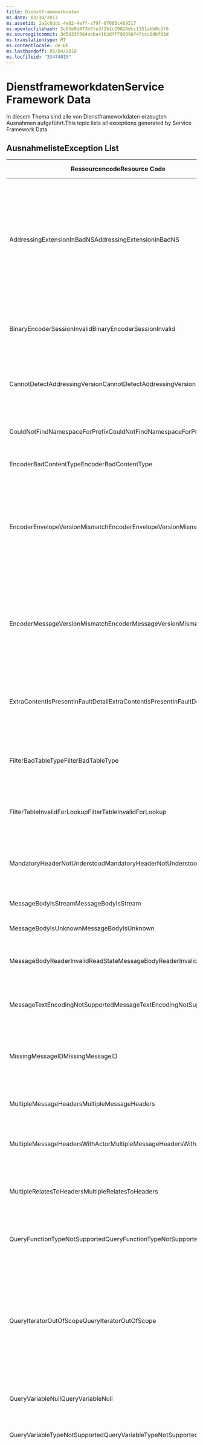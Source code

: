 ```yaml
---
title: Dienstframeworkdaten
ms.date: 03/30/2017
ms.assetid: 2a2c8ddc-4e82-4e7f-a79f-97085c469517
ms.openlocfilehash: 5c65e9d473b5fe3f2b1c29824dcc1151abb0c3f6
ms.sourcegitcommit: 3d5d33f384eeba41b2dff79d096f47ccc8d8f03d
ms.translationtype: MT
ms.contentlocale: de-DE
ms.lasthandoff: 05/04/2018
ms.locfileid: "33474015"
---
```

# <a name="service-framework-data"></a><span data-ttu-id="1a1bc-102">Dienstframeworkdaten</span><span class="sxs-lookup"><span data-stu-id="1a1bc-102">Service Framework Data</span></span>
<span data-ttu-id="1a1bc-103">In diesem Thema sind alle von Dienstframeworkdaten erzeugten Ausnahmen aufgeführt.</span><span class="sxs-lookup"><span data-stu-id="1a1bc-103">This topic lists all exceptions generated by Service Framework Data.</span></span>  
  
## <a name="exception-list"></a><span data-ttu-id="1a1bc-104">Ausnahmeliste</span><span class="sxs-lookup"><span data-stu-id="1a1bc-104">Exception List</span></span>  
  
|<span data-ttu-id="1a1bc-105">Ressourcencode</span><span class="sxs-lookup"><span data-stu-id="1a1bc-105">Resource Code</span></span>|<span data-ttu-id="1a1bc-106">Ressourcenzeichenfolge</span><span class="sxs-lookup"><span data-stu-id="1a1bc-106">Resource String</span></span>|  
|-------------------|---------------------|  
|<span data-ttu-id="1a1bc-107">AddressingExtensionInBadNS</span><span class="sxs-lookup"><span data-stu-id="1a1bc-107">AddressingExtensionInBadNS</span></span>|<span data-ttu-id="1a1bc-108">Das angegebene Element im angegebenen Namespace ist nicht gültig.</span><span class="sxs-lookup"><span data-stu-id="1a1bc-108">The specified element in the specified namespace is not valid.</span></span> <span data-ttu-id="1a1bc-109">Dies bedeutet, dass es sich beim angegebenen Element um ein doppeltes Element oder um eine ungültige Erweiterung handelt, da Erweiterungselemente nicht im Adressierungsnamespace vorhanden sein können.</span><span class="sxs-lookup"><span data-stu-id="1a1bc-109">This means that the specified element is a duplicate element or that it is not a legal extension because extension elements cannot be in the addressing namespace.</span></span>|  
|<span data-ttu-id="1a1bc-110">BinaryEncoderSessionInvalid</span><span class="sxs-lookup"><span data-stu-id="1a1bc-110">BinaryEncoderSessionInvalid</span></span>|<span data-ttu-id="1a1bc-111">Die binäre Encodersitzung ist ungültig, da ein Fehler bei der Decodierung einer vorherigen Nachricht aufgetreten ist.</span><span class="sxs-lookup"><span data-stu-id="1a1bc-111">The binary encoder session is not valid because there was an error decoding a previous message.</span></span>|  
|<span data-ttu-id="1a1bc-112">CannotDetectAddressingVersion</span><span class="sxs-lookup"><span data-stu-id="1a1bc-112">CannotDetectAddressingVersion</span></span>|<span data-ttu-id="1a1bc-113">Kann keine WS-Adressierungsversion erkennen.</span><span class="sxs-lookup"><span data-stu-id="1a1bc-113">Cannot detect WS-Addressing version.</span></span> <span data-ttu-id="1a1bc-114">EndpointAddress beginnt nicht mit einem Element.</span><span class="sxs-lookup"><span data-stu-id="1a1bc-114">EndpointAddress does not start with an element.</span></span>|  
|<span data-ttu-id="1a1bc-115">CouldNotFindNamespaceForPrefix</span><span class="sxs-lookup"><span data-stu-id="1a1bc-115">CouldNotFindNamespaceForPrefix</span></span>|<span data-ttu-id="1a1bc-116">Das angegebene Präfix verfügt über keine Namespacebindung im Gültigkeitsbereich.</span><span class="sxs-lookup"><span data-stu-id="1a1bc-116">The specified prefix has no namespace binding in scope.</span></span>|  
|<span data-ttu-id="1a1bc-117">EncoderBadContentType</span><span class="sxs-lookup"><span data-stu-id="1a1bc-117">EncoderBadContentType</span></span>|<span data-ttu-id="1a1bc-118">Verarbeitung zu contentType nicht möglich.</span><span class="sxs-lookup"><span data-stu-id="1a1bc-118">Cannot process to contentType.</span></span>|  
|<span data-ttu-id="1a1bc-119">EncoderEnvelopeVersionMismatch</span><span class="sxs-lookup"><span data-stu-id="1a1bc-119">EncoderEnvelopeVersionMismatch</span></span>|<span data-ttu-id="1a1bc-120">Die Umschlagversion der angegebenen eingehenden Nachricht passt nicht zum angegebenen Encoder.</span><span class="sxs-lookup"><span data-stu-id="1a1bc-120">The envelope version of the specified incoming message does not match the specified encoder.</span></span> <span data-ttu-id="1a1bc-121">Stellen Sie sicher, dass die Bindung mit der gleichen Version wie die erwarteten Nachrichten konfiguriert wird.</span><span class="sxs-lookup"><span data-stu-id="1a1bc-121">Make sure the binding is configured with the same version as the expected messages.</span></span>|  
|<span data-ttu-id="1a1bc-122">EncoderMessageVersionMismatch</span><span class="sxs-lookup"><span data-stu-id="1a1bc-122">EncoderMessageVersionMismatch</span></span>|<span data-ttu-id="1a1bc-123">Die Nachrichtenversion der angegebenen ausgehenden Nachricht passt nicht zum angegebenen Encoder.</span><span class="sxs-lookup"><span data-stu-id="1a1bc-123">The message version of the specified outgoing message does not match the specified encoder.</span></span> <span data-ttu-id="1a1bc-124">Stellen Sie sicher, dass die Bindung mit der gleichen Version wie die Nachricht konfiguriert wird.</span><span class="sxs-lookup"><span data-stu-id="1a1bc-124">Make sure the binding is configured with the same version as the message.</span></span>|  
|<span data-ttu-id="1a1bc-125">ExtraContentIsPresentInFaultDetail</span><span class="sxs-lookup"><span data-stu-id="1a1bc-125">ExtraContentIsPresentInFaultDetail</span></span>|<span data-ttu-id="1a1bc-126">Zusätzlicher XML-Inhalt (Extensible Markup Language) ist im Fehlerdetailelement vorhanden.</span><span class="sxs-lookup"><span data-stu-id="1a1bc-126">Additional Extensible Markup Language content is present in the fault detail element.</span></span> <span data-ttu-id="1a1bc-127">Nur ein Element wird zugelassen.</span><span class="sxs-lookup"><span data-stu-id="1a1bc-127">Only one element is allowed.</span></span>|  
|<span data-ttu-id="1a1bc-128">FilterBadTableType</span><span class="sxs-lookup"><span data-stu-id="1a1bc-128">FilterBadTableType</span></span>|<span data-ttu-id="1a1bc-129">Die für einen Filter erstellte IMessageFilterTable kann keine MessageFilterTable sein oder sich von MessageFilterTable herleiten.</span><span class="sxs-lookup"><span data-stu-id="1a1bc-129">The IMessageFilterTable created for a Filter cannot be a MessageFilterTable or derived from MessageFilterTable.</span></span>|  
|<span data-ttu-id="1a1bc-130">FilterTableInvalidForLookup</span><span class="sxs-lookup"><span data-stu-id="1a1bc-130">FilterTableInvalidForLookup</span></span>|<span data-ttu-id="1a1bc-131">Der MessageFilterTable-Zustand ist fehlerhaft.</span><span class="sxs-lookup"><span data-stu-id="1a1bc-131">The MessageFilterTable state is corrupt.</span></span> <span data-ttu-id="1a1bc-132">Die angeforderte Suche kann nicht ausgeführt werden.</span><span class="sxs-lookup"><span data-stu-id="1a1bc-132">The requested search cannot be performed.</span></span>|  
|<span data-ttu-id="1a1bc-133">MandatoryHeaderNotUnderstood</span><span class="sxs-lookup"><span data-stu-id="1a1bc-133">MandatoryHeaderNotUnderstood</span></span>|<span data-ttu-id="1a1bc-134">Ein oder mehrere erforderliche, einfache Objektzugangsprotokollheaderblöcke wurden nicht verstanden.</span><span class="sxs-lookup"><span data-stu-id="1a1bc-134">One or more required simple object access protocol header blocks were not understood.</span></span>|  
|<span data-ttu-id="1a1bc-135">MessageBodyIsStream</span><span class="sxs-lookup"><span data-stu-id="1a1bc-135">MessageBodyIsStream</span></span>|<span data-ttu-id="1a1bc-136">Der Nachrichtentext ist ein Stream.</span><span class="sxs-lookup"><span data-stu-id="1a1bc-136">The message body is a stream.</span></span>|  
|<span data-ttu-id="1a1bc-137">MessageBodyIsUnknown</span><span class="sxs-lookup"><span data-stu-id="1a1bc-137">MessageBodyIsUnknown</span></span>|<span data-ttu-id="1a1bc-138">Das Format des Nachrichtentexts ist unbekannt.</span><span class="sxs-lookup"><span data-stu-id="1a1bc-138">The format of the message body is unknown.</span></span>|  
|<span data-ttu-id="1a1bc-139">MessageBodyReaderInvalidReadState</span><span class="sxs-lookup"><span data-stu-id="1a1bc-139">MessageBodyReaderInvalidReadState</span></span>|<span data-ttu-id="1a1bc-140">Der angegebene ReadState des Nachrichtentextreaders kann nicht verwendet werden.</span><span class="sxs-lookup"><span data-stu-id="1a1bc-140">The specified ReadState of the message body reader cannot be consumed.</span></span>|  
|<span data-ttu-id="1a1bc-141">MessageTextEncodingNotSupported</span><span class="sxs-lookup"><span data-stu-id="1a1bc-141">MessageTextEncodingNotSupported</span></span>|<span data-ttu-id="1a1bc-142">Die angegebene Textcodierung, die im Textnachrichtenformat eingesetzt wird, wird nicht unterstützt.</span><span class="sxs-lookup"><span data-stu-id="1a1bc-142">The specified text encoding that is used in the text message format is not supported.</span></span>|  
|<span data-ttu-id="1a1bc-143">MissingMessageID</span><span class="sxs-lookup"><span data-stu-id="1a1bc-143">MissingMessageID</span></span>|<span data-ttu-id="1a1bc-144">Der Anforderungsnachricht fehlt ein MessageID-Header.</span><span class="sxs-lookup"><span data-stu-id="1a1bc-144">Request Message is missing a MessageID header.</span></span> <span data-ttu-id="1a1bc-145">Ein MessageID-Header ist erforderlich, um eine Antwort zu korrelieren.</span><span class="sxs-lookup"><span data-stu-id="1a1bc-145">A MessageID header is required to correlate a reply.</span></span>|  
|<span data-ttu-id="1a1bc-146">MultipleMessageHeaders</span><span class="sxs-lookup"><span data-stu-id="1a1bc-146">MultipleMessageHeaders</span></span>|<span data-ttu-id="1a1bc-147">Mehr als ein Header mit dem angegebenen Namen und Namespace wurde gefunden.</span><span class="sxs-lookup"><span data-stu-id="1a1bc-147">More than one header with the specified name and namespace were found.</span></span>|  
|<span data-ttu-id="1a1bc-148">MultipleMessageHeadersWithActor</span><span class="sxs-lookup"><span data-stu-id="1a1bc-148">MultipleMessageHeadersWithActor</span></span>|<span data-ttu-id="1a1bc-149">Mehr als ein Header mit dem angegebenen Namen, Namespace und Rolle wurde gefunden.</span><span class="sxs-lookup"><span data-stu-id="1a1bc-149">More than one header with the specified name, namespace and role were found.</span></span>|  
|<span data-ttu-id="1a1bc-150">MultipleRelatesToHeaders</span><span class="sxs-lookup"><span data-stu-id="1a1bc-150">MultipleRelatesToHeaders</span></span>|<span data-ttu-id="1a1bc-151">Mehr als ein RelatesTo-Header mit der angegebenen Beziehung wurde gefunden.</span><span class="sxs-lookup"><span data-stu-id="1a1bc-151">More than one RelatesTo header with the specified relationship were found.</span></span> <span data-ttu-id="1a1bc-152">Nur einer wird für jede Beziehung zugelassen.</span><span class="sxs-lookup"><span data-stu-id="1a1bc-152">Only one is allowed for each relationship.</span></span>|  
|<span data-ttu-id="1a1bc-153">QueryFunctionTypeNotSupported</span><span class="sxs-lookup"><span data-stu-id="1a1bc-153">QueryFunctionTypeNotSupported</span></span>|<span data-ttu-id="1a1bc-154">Der angegebene Rückgabetyp für IXsltContextFunction wird nicht unterstützt.</span><span class="sxs-lookup"><span data-stu-id="1a1bc-154">The specified return type for the IXsltContextFunction is not supported.</span></span>|  
|<span data-ttu-id="1a1bc-155">QueryIteratorOutOfScope</span><span class="sxs-lookup"><span data-stu-id="1a1bc-155">QueryIteratorOutOfScope</span></span>|<span data-ttu-id="1a1bc-156">Der XPathNodeIterator ist ungültig geworden.</span><span class="sxs-lookup"><span data-stu-id="1a1bc-156">The XPathNodeIterator has been invalidated.</span></span> <span data-ttu-id="1a1bc-157">XPathNodeIterators, die als Argumente an IXsltContextFunctions übergeben werden, sind nur innerhalb der Funktion gültig.</span><span class="sxs-lookup"><span data-stu-id="1a1bc-157">XPathNodeIterators that are passed as arguments to IXsltContextFunctions are only valid within the function.</span></span> <span data-ttu-id="1a1bc-158">Sie können nicht zur späteren Verwendung zwischengespeichert oder durch die Funktion zurückgegeben werden.</span><span class="sxs-lookup"><span data-stu-id="1a1bc-158">They cannot be cached for later use or returned by the function.</span></span>|  
|<span data-ttu-id="1a1bc-159">QueryVariableNull</span><span class="sxs-lookup"><span data-stu-id="1a1bc-159">QueryVariableNull</span></span>|<span data-ttu-id="1a1bc-160">IXsltContextVariable-Methoden können keine NULL zurückgeben.</span><span class="sxs-lookup"><span data-stu-id="1a1bc-160">IXsltContextVariable methods cannot return null.</span></span>|  
|<span data-ttu-id="1a1bc-161">QueryVariableTypeNotSupported</span><span class="sxs-lookup"><span data-stu-id="1a1bc-161">QueryVariableTypeNotSupported</span></span>|<span data-ttu-id="1a1bc-162">Der angegebene, von IxsltContextVariable abgeleitete Typ wird nicht unterstützt.</span><span class="sxs-lookup"><span data-stu-id="1a1bc-162">The specified IXsltContextVariable derived type is not supported.</span></span>|  
|<span data-ttu-id="1a1bc-163">ReceiveShutdownReturnedMessage</span><span class="sxs-lookup"><span data-stu-id="1a1bc-163">ReceiveShutdownReturnedMessage</span></span>|<span data-ttu-id="1a1bc-164">Der Kanal hat eine unerwartete Eingabenachricht mit der angegebenen Aktion empfangen, während er geschlossen wurde.</span><span class="sxs-lookup"><span data-stu-id="1a1bc-164">The channel received an unexpected input message with the specified Action while closing.</span></span> <span data-ttu-id="1a1bc-165">Schließen Sie den Kanal, wenn Sie keine Eingabenachrichten mehr erwarten.</span><span class="sxs-lookup"><span data-stu-id="1a1bc-165">Close the channel when you are not expecting any more input messages.</span></span>|  
|<span data-ttu-id="1a1bc-166">XmlBufferInInvalidState</span><span class="sxs-lookup"><span data-stu-id="1a1bc-166">XmlBufferInInvalidState</span></span>|<span data-ttu-id="1a1bc-167">Ein interner Fehler ist aufgetreten.</span><span class="sxs-lookup"><span data-stu-id="1a1bc-167">An internal error has occurred.</span></span> <span data-ttu-id="1a1bc-168">Der Vorgang kann aufgrund des XML-Pufferstatus nicht durchgeführt werden.</span><span class="sxs-lookup"><span data-stu-id="1a1bc-168">The operation cannot be performed because of the state of the XML buffer.</span></span>|  
|<span data-ttu-id="1a1bc-169">XmlBufferQuotaExceeded</span><span class="sxs-lookup"><span data-stu-id="1a1bc-169">XmlBufferQuotaExceeded</span></span>|<span data-ttu-id="1a1bc-170">Die Größe, die notwendig ist, um den XML-Inhalt (Extensible Markup Language) zu puffern, hat das Pufferkontingent überschritten.</span><span class="sxs-lookup"><span data-stu-id="1a1bc-170">The size necessary to buffer the Extensible Markup Language content exceeded the buffer quota.</span></span>|
